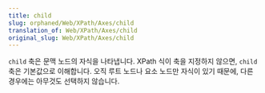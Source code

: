```yaml
---
title: child
slug: orphaned/Web/XPath/Axes/child
translation_of: Web/XPath/Axes/child
original_slug: Web/XPath/Axes/child
---
```


`child` 축은 문맥 노드의 자식을 나타냅니다. XPath 식이 축을 지정하지 않으면, `child` 축은 기본값으로 이해합니다. 오직 루트 노드나 요소 노드만 자식이 있기 때문에, 다른 경우에는 아무것도 선택하지 않습니다.
